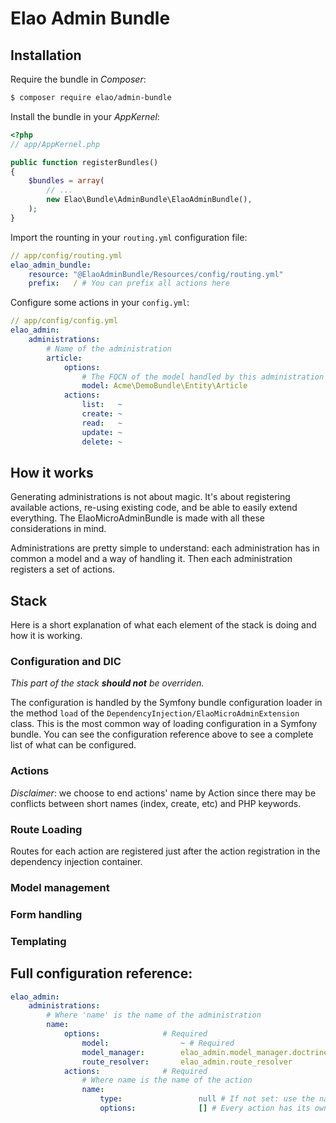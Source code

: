 Elao Admin Bundle
=================

## Installation

Require the bundle in _Composer_:

```bash
$ composer require elao/admin-bundle
```

Install the bundle in your _AppKernel_:

```php
<?php
// app/AppKernel.php

public function registerBundles()
{
    $bundles = array(
        // ...
        new Elao\Bundle\AdminBundle\ElaoAdminBundle(),
    );
}
```

Import the rounting in your `routing.yml` configuration file:

```yml
// app/config/routing.yml
elao_admin_bundle:
    resource: "@ElaoAdminBundle/Resources/config/routing.yml"
    prefix:   / # You can prefix all actions here

```

Configure some actions in your `config.yml`:

```yml
// app/config/config.yml
elao_admin:
    administrations:
        # Name of the administration
        article:
            options:
                # The FQCN of the model handled by this administration
                model: Acme\DemoBundle\Entity\Article
            actions:
                list:   ~
                create: ~
                read:   ~
                update: ~
                delete: ~
```

## How it works

Generating administrations is not about magic. It's about registering available
actions, re-using existing code, and be able to easily extend everything. The
ElaoMicroAdminBundle is made with all these considerations in mind.

Administrations are pretty simple to understand: each administration has in
common a model and a way of handling it. Then each administration registers a
set of actions.

## Stack

Here is a short explanation of what each element of the stack is doing and how
it is working.

### Configuration and DIC

_This part of the stack **should not** be overriden._

The configuration is handled by the Symfony bundle configuration loader in the
method `load` of the `DependencyInjection/ElaoMicroAdminExtension` class. This
is the most common way of loading configuration in a Symfony bundle. You can see
the configuration reference above to see a complete list of what can be
configured.



### Actions

_Disclaimer_: we choose to end actions' name by Action since there may be
conflicts between short names (index, create, etc) and PHP keywords.

### Route Loading

Routes for each action are registered just after the action registration in the
dependency injection container.

### Model management

### Form handling

### Templating

## Full configuration reference:

```yml
elao_admin:
    administrations:
        # Where 'name' is the name of the administration
        name:
            options:              # Required
                model:                ~ # Required
                model_manager:        elao_admin.model_manager.doctrine
                route_resolver:       elao_admin.route_resolver
            actions:              # Required
                # Where name is the name of the action
                name:
                    type:                 null # If not set: use the name of the action
                    options:              [] # Every action has its own options
```
